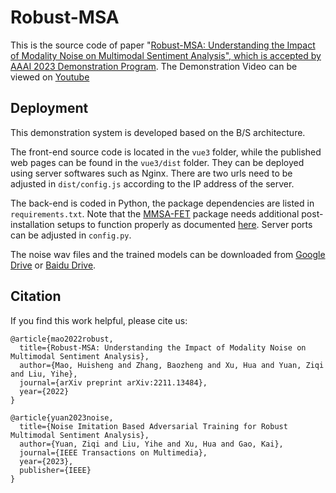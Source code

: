 # Robust-MSA

This is the source code of paper "[Robust-MSA: Understanding the Impact of Modality Noise on Multimodal Sentiment Analysis", which is accepted by AAAI 2023 Demonstration Program](https://arxiv.org/abs/2211.13484).
The Demonstration Video can be viewed on [Youtube](https://www.youtube.com/watch?v=4Pj73Vzh2mw)

## Deployment

This demonstration system is developed based on the B/S architecture.

The front-end source code is located in the `vue3` folder, while the published web pages can be found in the `vue3/dist` folder. They can be deployed using server softwares such as Nginx. There are two urls need to be adjusted in `dist/config.js` according to the IP address of the server.

The back-end is coded in Python, the package dependencies are listed in `requirements.txt`. Note that the [MMSA-FET](https://github.com/thuiar/MMSA-FET) package needs additional post-installation setups to function properly as documented [here](https://github.com/thuiar/MMSA-FET/wiki/Dependency-Installation). Server ports can be adjusted in `config.py`.

The noise wav files and the trained models can be downloaded from [Google Drive](https://drive.google.com/drive/folders/1YKVBurAFR0X0HtEefID_cgLfmLNos7Hr?usp=sharing) or [Baidu Drive](https://pan.baidu.com/s/1j2cAnpe30bDoC0165bz8Zw?pwd=rmsa).

## Citation

If you find this work helpful, please cite us:

```
@article{mao2022robust,
  title={Robust-MSA: Understanding the Impact of Modality Noise on Multimodal Sentiment Analysis},
  author={Mao, Huisheng and Zhang, Baozheng and Xu, Hua and Yuan, Ziqi and Liu, Yihe},
  journal={arXiv preprint arXiv:2211.13484},
  year={2022}
}

@article{yuan2023noise,
  title={Noise Imitation Based Adversarial Training for Robust Multimodal Sentiment Analysis},
  author={Yuan, Ziqi and Liu, Yihe and Xu, Hua and Gao, Kai},
  journal={IEEE Transactions on Multimedia},
  year={2023},
  publisher={IEEE}
}
```
